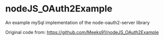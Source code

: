 # nodeJS_OAuth2Example
An example mySql implementation of the node-oauth2-server library

Original code from:
https://github.com/Meeks91/nodeJS_OAuth2Example
